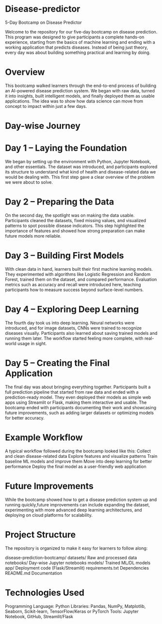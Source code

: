 # Disease-predictor

 5-Day Bootcamp on Disease Predictor

Welcome to the repository for our five-day bootcamp on disease prediction. This program was designed to give participants a complete hands-on experience, starting from the basics of machine learning and ending with a working application that predicts diseases. Instead of being just theory, every day was about building something practical and learning by doing.

# Overview

This bootcamp walked learners through the end-to-end process of building an AI-powered disease prediction system. We began with raw data, turned it into insights, built intelligent models, and finally deployed them as usable applications. The idea was to show how data science can move from concept to impact within just a few days.

# Day-wise Journey

# Day 1 – Laying the Foundation

We began by setting up the environment with Python, Jupyter Notebook, and other essentials. The dataset was introduced, and participants explored its structure to understand what kind of health and disease-related data we would be dealing with. This first step gave a clear overview of the problem we were about to solve.

# Day 2 – Preparing the Data

On the second day, the spotlight was on making the data usable. Participants cleaned the datasets, fixed missing values, and visualized patterns to spot possible disease indicators. This step highlighted the importance of features and showed how strong preparation can make future models more reliable.

# Day 3 – Building First Models

With clean data in hand, learners built their first machine learning models. They experimented with algorithms like Logistic Regression and Random Forest, trained them on the dataset, and compared performance. Evaluation metrics such as accuracy and recall were introduced here, teaching participants how to measure success beyond surface-level numbers.

# Day 4 – Exploring Deep Learning

The fourth day took us into deep learning. Neural networks were introduced, and for image datasets, CNNs were trained to recognize diseases visually. Participants also learned about saving trained models and running them later. The workflow started feeling more complete, with real-world usage in sight.

# Day 5 – Creating the Final Application

The final day was about bringing everything together. Participants built a full prediction pipeline that started from raw data and ended with a prediction-ready model. They even deployed their models as simple web apps using Streamlit or Flask, making them interactive and usable. The bootcamp ended with participants documenting their work and showcasing future improvements, such as adding larger datasets or optimizing models for better accuracy.

# Example Workflow

A typical workflow followed during the bootcamp looked like this:
Collect and clean disease-related data
Explore features and visualize patterns
Train baseline ML models and improve them
Move into deep learning for better performance
Deploy the final model as a user-friendly web application

# Future Improvements

While the bootcamp showed how to get a disease prediction system up and running quickly,future improvements can include expanding the dataset, experimenting with more advanced deep learning architectures, and deploying on cloud platforms for scalability.

# Project Structure

The repository is organized to make it easy for learners to follow along:

disease-prediction-bootcamp/
datasets/ Raw and processed data
notebooks/ Day-wise Jupyter notebooks
models/ Trained ML/DL models
app/ Deployment code (Flask/Streamlit)
requirements.txt Dependencies
README.md Documentation

# Technologies Used

Programming Language: Python
Libraries: Pandas, NumPy, Matplotlib, Seaborn, Scikit-learn, TensorFlow/Keras or PyTorch
Tools: Jupyter Notebook, GitHub, Streamlit/Flask
